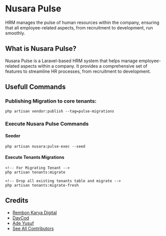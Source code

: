 # Nusara Pulse
HRM manages the pulse of human resources within the company, ensuring that all employee-related aspects, from recruitment to development, run smoothly.

## What is Nusara Pulse?
Nusara Pulse is a Laravel-based HRM system that helps manage employee-related aspects within a company. It provides a comprehensive set of features to streamline HR processes, from recruitment to development.

## Usefull Commands
### Publishing Migration to core tenants:
```
php artisan vendor:publish --tag=pulse-migrations
```

### Execute Nusara Pulse Commands

#### Seeder
```
php artisan nusara:pulse-exec --seed
```

#### Execute Tenants Migrations
```
<!-- For Migrating Tenant -->
php artisan tenants:migrate

<!-- Drop all existing tenants table and migrate -->
php artisan tenants:migrate-fresh

```

## Credits
- [Rembon Karya Digital](https://github.com/rembonnn)
- [DayCod](https://github.com/dayCod)
- [Ade Yusuf](https://github.com/adeyusuf211)
- [See All Contributors](https://github.com/rembonnn/laravel-auditor/contributors)
